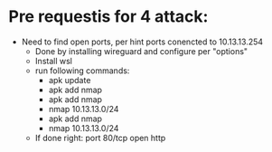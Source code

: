 # Pre requestis for 4 attack: 
- Need to find open ports, per hint ports conencted to 10.13.13.254
    - Done by installing wireguard and configure per "options"
    - Install wsl 
    - run following commands: 
      - apk update
      - apk add nmap 
      - apk add nmap 
      - nmap 10.13.13.0/24 
      - apk add nmap 
      - nmap 10.13.13.0/24
    - If done right: port 80/tcp open http 